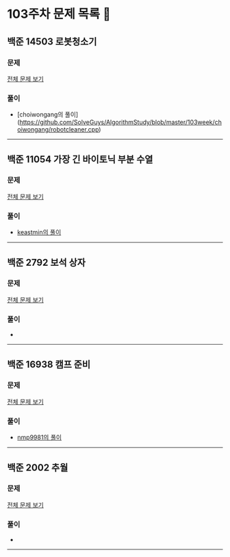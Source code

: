 # 103주차 문제 목록 📝

## 백준 14503 로봇청소기 

### 문제

[전체 문제 보기](https://www.acmicpc.net/problem/14503)    

### 풀이

- [choiwongang의 풀이] (https://github.com/SolveGuys/AlgorithmStudy/blob/master/103week/choiwongang/robotcleaner.cpp)

___

## 백준 11054 가장 긴 바이토닉 부분 수열

### 문제

[전체 문제 보기](https://www.acmicpc.net/problem/11054)

### 풀이

- [keastmin의 풀이](https://github.com/keastmin/AlgorithmStudy/blob/master/103week/keastmin/11054.cpp)

___

## 백준 2792 보석 상자

### 문제

[전체 문제 보기](https://www.acmicpc.net/problem/2792)

### 풀이

- 

___

## 백준 16938 캠프 준비

### 문제

[전체 문제 보기](https://www.acmicpc.net/problem/16938)

### 풀이

- [nmp9981의 풀이](https://blog.naver.com/tybnasgo/223009058916)

___
## 백준 2002 추월

### 문제

[전체 문제 보기](https://www.acmicpc.net/problem/2002)

### 풀이

- 

___
